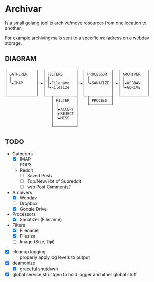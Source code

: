 # Archivar

Is a small golang tool to archive/move resources from one location to another.

For example archiving mails sent to a specific mailadress on a webdav storage.

## DIAGRAM

```
┌─────────────┐  ┌──────────────┐  ┌────────────┐  ┌────────────┐
│ GATHERER    │  │ FILTERS      │  │ PROCESSOR  │  │ ARCHIVER   │
│ │           │  │ │            │  │ │          │  │ │          │
│ └►IMAP      ├─►│ │►Filename   ├─►│ └►SANATIZE ├─►│ │►WEBDAV   │
│             │  │ └►Filesize   │  │            │  │ └►GDRIVE   │
│             │  │              │  │            │  │            │
└─────────────┘  └───┬──────────┤  └─┬──────────┤  └────────────┘
                     │ FILTER   │    │ PROCESS  │
                     │ │        │    └──────────┘
                     │ │►ACCEPT │
                     │ │►REJECT │
                     │ └►MISS   │
                     │          │
                     └──────────┘
```

## TODO

- Gatherers
  - [x] IMAP
  - [ ] POP3
  - Reddit
    - [ ] Saved Posts
    - [ ] Top/New/Hot of Subreddit
    - [ ] w/o Post Comments?
- Archivers
  - [x] Webdav
  - [ ] Dropbox
  - [x] Google Drive
- Processors
  - [x] Sanatizer (Filename)
- Filters
  - [x] Filename
  - [x] Filesize
  - [ ] Image (Size, Dpi)
- [x] cleanup logging
  - [ ] properly apply log levels to output
- [x] deamonize
  - [x] graceful shutdown
- [x] global service structgen to hold logger and other global stuff
